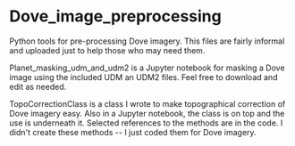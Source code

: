 # Dove_image_preprocessing
Python tools for pre-processing Dove imagery. This files are fairly informal and uploaded just to 
help those who may need them. 

Planet_masking_udm_and_udm2 is a Jupyter notebook for masking a Dove image using the included
UDM an UDM2 files.  Feel free to download and edit as needed. 

TopoCorrectionClass is a class I wrote to make topographical correction of Dove imagery easy. 
Also in a Jupyter notebook, the class is on top and the use is underneath it. Selected references
to the methods are in the code. I didn't create these methods -- I just coded them for Dove imagery.

